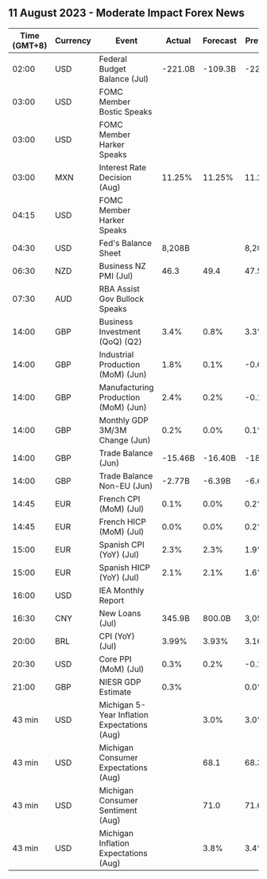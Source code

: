 ## 11 August 2023 - Moderate Impact Forex News

| Time (GMT+8) | Currency | Event | Actual | Forecast | Previous |
|------|----------|-------|--------|----------|----------|
| 02:00 | USD | Federal Budget Balance (Jul) | -221.0B | -109.3B | -228.0B |
| 03:00 | USD | FOMC Member Bostic Speaks |  |  |  |
| 03:00 | USD | FOMC Member Harker Speaks |  |  |  |
| 03:00 | MXN | Interest Rate Decision (Aug) | 11.25% | 11.25% | 11.25% |
| 04:15 | USD | FOMC Member Harker Speaks |  |  |  |
| 04:30 | USD | Fed's Balance Sheet | 8,208B |  | 8,207B |
| 06:30 | NZD | Business NZ PMI (Jul) | 46.3 | 49.4 | 47.5 |
| 07:30 | AUD | RBA Assist Gov Bullock Speaks |  |  |  |
| 14:00 | GBP | Business Investment (QoQ) (Q2) | 3.4% | 0.8% | 3.3% |
| 14:00 | GBP | Industrial Production (MoM) (Jun) | 1.8% | 0.1% | -0.6% |
| 14:00 | GBP | Manufacturing Production (MoM) (Jun) | 2.4% | 0.2% | -0.1% |
| 14:00 | GBP | Monthly GDP 3M/3M Change (Jun) | 0.2% | 0.0% | 0.1% |
| 14:00 | GBP | Trade Balance (Jun) | -15.46B | -16.40B | -18.41B |
| 14:00 | GBP | Trade Balance Non-EU (Jun) | -2.77B | -6.39B | -6.62B |
| 14:45 | EUR | French CPI (MoM) (Jul) | 0.1% | 0.0% | 0.2% |
| 14:45 | EUR | French HICP (MoM) (Jul) | 0.0% | 0.0% | 0.2% |
| 15:00 | EUR | Spanish CPI (YoY) (Jul) | 2.3% | 2.3% | 1.9% |
| 15:00 | EUR | Spanish HICP (YoY) (Jul) | 2.1% | 2.1% | 1.6% |
| 16:00 | USD | IEA Monthly Report |  |  |  |
| 16:30 | CNY | New Loans (Jul) | 345.9B | 800.0B | 3,050.0B |
| 20:00 | BRL | CPI (YoY) (Jul) | 3.99% | 3.93% | 3.16% |
| 20:30 | USD | Core PPI (MoM) (Jul) | 0.3% | 0.2% | -0.1% |
| 21:00 | GBP | NIESR GDP Estimate | 0.3% |  | 0.0% |
| 43 min | USD | Michigan 5-Year Inflation Expectations (Aug) |  | 3.0% | 3.0% |
| 43 min | USD | Michigan Consumer Expectations (Aug) |  | 68.1 | 68.3 |
| 43 min | USD | Michigan Consumer Sentiment (Aug) |  | 71.0 | 71.6 |
| 43 min | USD | Michigan Inflation Expectations (Aug) |  | 3.8% | 3.4% |
